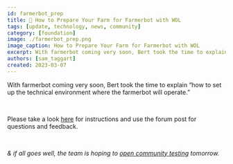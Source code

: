 ```yaml
---
id: farmerbot_prep
title: 📝 How to Prepare Your Farm for Farmerbot with WOL
tags: [update, technology, news, community]
category: [foundation]
image: ./farmerbot_prep.png
image_caption: How to Prepare Your Farm for Farmerbot with WOL
excerpt: With farmerbot coming very soon, Bert took the time to explain “how to set up the technical environment where the farmerbot will operate.”
authors: [sam_taggart]
created: 2023-03-07
---
```


With farmerbot coming very soon, Bert took the time to explain “how to set up the technical environment where the farmerbot will operate.”

<br/>

Please take a look [here](https://forum.threefold.io/t/how-to-prepare-your-farm-for-the-farmerbot-with-wol/3832) for instructions and use the forum post for questions and feedback.

<br/>

_& if all goes well, the team is hoping to [open community testing](https://forum.threefold.io/t/tfgrid-power-management-feature-for-3-9/3721/23?u=gosam) tomorrow._